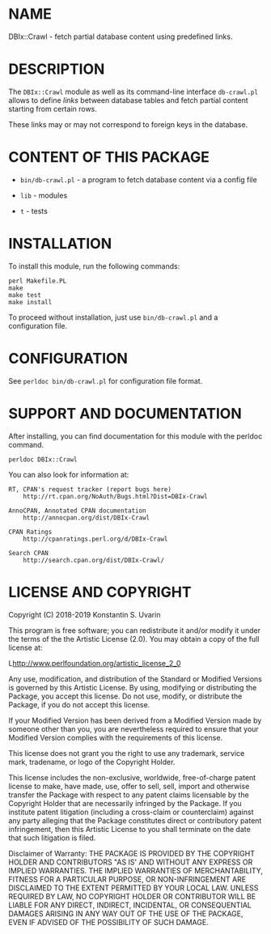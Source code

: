 # NAME

DBIx::Crawl - fetch partial database content using predefined links.

# DESCRIPTION

The `DBIx::Crawl` module as well as its command-line interface `db-crawl.pl`
allows to define _links_ between database tables and fetch partial content
starting from certain rows.

These links may or may not correspond to foreign keys in the database.

# CONTENT OF THIS PACKAGE

* `bin/db-crawl.pl` - a program to fetch database content via a config file

* `lib` - modules

* `t` - tests

# INSTALLATION

To install this module, run the following commands:

	perl Makefile.PL
	make
	make test
	make install

To proceed without installation, just use `bin/db-crawl.pl`
and a configuration file.

# CONFIGURATION

See `perldoc bin/db-crawl.pl` for configuration file format.

# SUPPORT AND DOCUMENTATION

After installing, you can find documentation for this module with the
perldoc command.

    perldoc DBIx::Crawl

You can also look for information at:

    RT, CPAN's request tracker (report bugs here)
        http://rt.cpan.org/NoAuth/Bugs.html?Dist=DBIx-Crawl

    AnnoCPAN, Annotated CPAN documentation
        http://annocpan.org/dist/DBIx-Crawl

    CPAN Ratings
        http://cpanratings.perl.org/d/DBIx-Crawl

    Search CPAN
        http://search.cpan.org/dist/DBIx-Crawl/


# LICENSE AND COPYRIGHT

Copyright (C) 2018-2019 Konstantin S. Uvarin

This program is free software; you can redistribute it and/or modify it
under the terms of the the Artistic License (2.0). You may obtain a
copy of the full license at:

L<http://www.perlfoundation.org/artistic_license_2_0>

Any use, modification, and distribution of the Standard or Modified
Versions is governed by this Artistic License. By using, modifying or
distributing the Package, you accept this license. Do not use, modify,
or distribute the Package, if you do not accept this license.

If your Modified Version has been derived from a Modified Version made
by someone other than you, you are nevertheless required to ensure that
your Modified Version complies with the requirements of this license.

This license does not grant you the right to use any trademark, service
mark, tradename, or logo of the Copyright Holder.

This license includes the non-exclusive, worldwide, free-of-charge
patent license to make, have made, use, offer to sell, sell, import and
otherwise transfer the Package with respect to any patent claims
licensable by the Copyright Holder that are necessarily infringed by the
Package. If you institute patent litigation (including a cross-claim or
counterclaim) against any party alleging that the Package constitutes
direct or contributory patent infringement, then this Artistic License
to you shall terminate on the date that such litigation is filed.

Disclaimer of Warranty: THE PACKAGE IS PROVIDED BY THE COPYRIGHT HOLDER
AND CONTRIBUTORS "AS IS' AND WITHOUT ANY EXPRESS OR IMPLIED WARRANTIES.
THE IMPLIED WARRANTIES OF MERCHANTABILITY, FITNESS FOR A PARTICULAR
PURPOSE, OR NON-INFRINGEMENT ARE DISCLAIMED TO THE EXTENT PERMITTED BY
YOUR LOCAL LAW. UNLESS REQUIRED BY LAW, NO COPYRIGHT HOLDER OR
CONTRIBUTOR WILL BE LIABLE FOR ANY DIRECT, INDIRECT, INCIDENTAL, OR
CONSEQUENTIAL DAMAGES ARISING IN ANY WAY OUT OF THE USE OF THE PACKAGE,
EVEN IF ADVISED OF THE POSSIBILITY OF SUCH DAMAGE.

